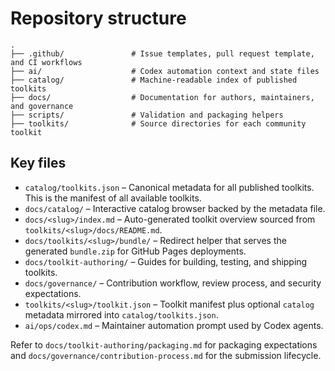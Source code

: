 # Repository structure

```
.
├── .github/               # Issue templates, pull request template, and CI workflows
├── ai/                    # Codex automation context and state files
├── catalog/               # Machine-readable index of published toolkits
├── docs/                  # Documentation for authors, maintainers, and governance
├── scripts/               # Validation and packaging helpers
├── toolkits/              # Source directories for each community toolkit
```

## Key files

- `catalog/toolkits.json` – Canonical metadata for all published toolkits. This is the manifest of all available toolkits.
- `docs/catalog/` – Interactive catalog browser backed by the metadata file.
- `docs/<slug>/index.md` – Auto-generated toolkit overview sourced from `toolkits/<slug>/docs/README.md`.
- `docs/toolkits/<slug>/bundle/` – Redirect helper that serves the generated `bundle.zip` for GitHub Pages deployments.
- `docs/toolkit-authoring/` – Guides for building, testing, and shipping toolkits.
- `docs/governance/` – Contribution workflow, review process, and security expectations.
- `toolkits/<slug>/toolkit.json` – Toolkit manifest plus optional `catalog` metadata mirrored into `catalog/toolkits.json`.
- `ai/ops/codex.md` – Maintainer automation prompt used by Codex agents.

Refer to `docs/toolkit-authoring/packaging.md` for packaging expectations and `docs/governance/contribution-process.md` for the submission lifecycle.
